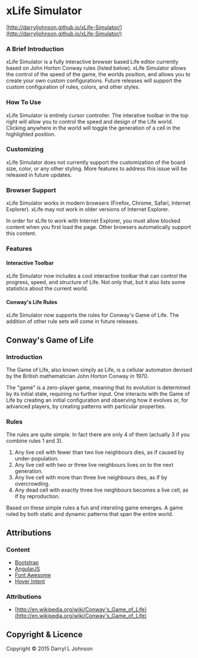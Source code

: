 # xLife Simulator
[http://darryljohnson.github.io/xLife-Simulator/](http://darryljohnson.github.io/xLife-Simulator/)
### A Brief Introduction
xLife Simulator is a fully interactive browser based Life editor currently based on John Horton Conway rules (listed below). xLife Simulator allows the control of the speed of the game, the worlds position, and allows you to create your own custom configurations. Future releases will support the custom configuration of rules, colors, and other styles.
### How To Use
xLife Simulator is entirely cursor controller. The interative toolbar in the top right will allow you to control the speed and design of the Life world. Clicking anywhere in the world will toggle the generation of a cell in the highlighted position.
### Customizing
xLife Simulator does not currently support the customization of the board size, color, or any other styling. More features to address this issue will be released in future updates.
### Browser Support
xLife Simulator works in modern browsers (Firefox, Chrome, Safari, Internet Explorer). xLife may not work in older versions of Internet Explorer.

In order for xLife to work with Internet Explorer, you must allow blocked content when you first load the page. Other browsers automatically support this content.
### Features
#### Interactive Toolbar
xLife Simulator now includes a cool interactive toolbar that can control the progress, speed, and structure of Life. Not only that, but it also lists some statistics about the current world.
#### Conway's Life Rules
xLife Simulator now supports the rules for Conway's Game of Life. The addition of other rule sets will come in future releases.
## Conway's Game of Life
### Introduction
The Game of Life, also known simply as Life, is a cellular automaton devised by the British mathematician John Horton Conway in 1970.

The "game" is a zero-player game, meaning that its evolution is determined by its initial state, requiring no further input. One interacts with the Game of Life by creating an initial configuration and observing how it evolves or, for advanced players, by creating patterns with particular properties.
### Rules
The rules are quite simple. In fact there are only 4 of them (actually 3 if you combine rules 1 and 3).

1. Any live cell with fewer than two live neighbours dies, as if caused by under-population.
2. Any live cell with two or three live neighbours lives on to the next generation.
3. Any live cell with more than three live neighbours dies, as if by overcrowding.
4. Any dead cell with exactly three live neighbours becomes a live cell, as if by reproduction.

Based on these simple rules a fun and intersting game emerges. A game ruled by both static and dynamic patterns that span the entire world.

## Attributions
### Content
* [Bootstrap](http://getbootstrap.com/)
* [AngularJS](https://angularjs.org/)
* [Font Awesome](http://fortawesome.github.io/Font-Awesome/)
* [Hover Intent](http://cherne.net/brian/resources/jquery.hoverIntent.html)

### Attributions
* [http://en.wikipedia.org/wiki/Conway's_Game_of_Life](http://en.wikipedia.org/wiki/Conway's_Game_of_Life)

## Copyright & Licence
Copyright &copy; 2015 Darryl L Johnson
